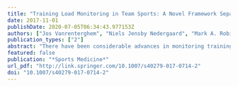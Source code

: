 ```yaml
---
title: "Training Load Monitoring in Team Sports: A Novel Framework Separating Physiological and Biomechanical Load-Adaptation Pathways"
date: 2017-11-01
publishDate: 2020-07-05T06:34:43.977153Z
authors: ["Jos Vanrenterghem", "Niels Jensby Nedergaard", "Mark A. Robinson", "Barry Drust"]
publication_types: ["2"]
abstract: "There have been considerable advances in monitoring training load in running-based team sports in recent years. Novel technologies nowadays offer ample opportunities to continuously monitor the activities of a player. These activities lead to internal biochemical stresses on the various physiological subsystems; however, they also cause internal mechanical stresses on the various musculoskeletal tissues. Based on the amount and periodization of these stresses, the subsystems and tissues adapt. Therefore, by monitoring external loads, one hopes to estimate internal loads to predict adaptation, through understanding the load-adaptation pathways. We propose a new theoretical framework in which physiological and biomechanical load-adaptation pathways are considered separately, shedding new light on some of the previously published evidence. We hope that it can help the various practitioners in this ﬁeld (trainers, coaches, medical staff, sport scientists) to align their thoughts when considering the value of monitoring load, and that it can help researchers design experiments that can better rationalize training-load monitoring for improving performance while preventing injury."
featured: false
publication: "*Sports Medicine*"
url_pdf: "http://link.springer.com/10.1007/s40279-017-0714-2"
doi: "10.1007/s40279-017-0714-2"
---
```

